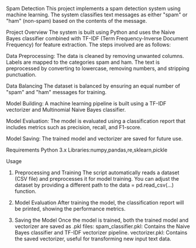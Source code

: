 
Spam Detection
This project implements a spam detection system using machine learning. The system classifies text messages as either "spam" or "ham" (non-spam) based on the contents of the message.

Project Overview
The system is built using Python and uses the Naive Bayes classifier combined with TF-IDF (Term Frequency-Inverse Document Frequency) for feature extraction. The steps involved are as follows:

Data Preprocessing:
The data is cleaned by removing unwanted columns.
Labels are mapped to the categories spam and ham.
The text is preprocessed by converting to lowercase, removing numbers, and stripping punctuation.

Data Balancing
The dataset is balanced by ensuring an equal number of "spam" and "ham" messages for training.

Model Building:
A machine learning pipeline is built using a TF-IDF vectorizer and Multinomial Naive Bayes classifier.

Model Evaluation:
The model is evaluated using a classification report that includes metrics such as precision, recall, and F1-score.

Model Saving:
The trained model and vectorizer are saved for future use.

Requirements
Python 3.x
Libraries:numpy,pandas,re,sklearn,pickle

Usage
1. Preprocessing and Training
The script automatically reads a dataset (CSV file) and preprocesses it for model training. You can adjust the dataset by providing a different path to the data = pd.read_csv(...) function.

2. Model Evaluation
After training the model, the classification report will be printed, showing the performance metrics.

3. Saving the Model
Once the model is trained, both the trained model and vectorizer are saved as .pkl files:
spam_classifier.pkl: Contains the Naive Bayes classifier and TF-IDF vectorizer pipeline.
vectorizer.pkl: Contains the saved vectorizer, useful for transforming new input text data.
